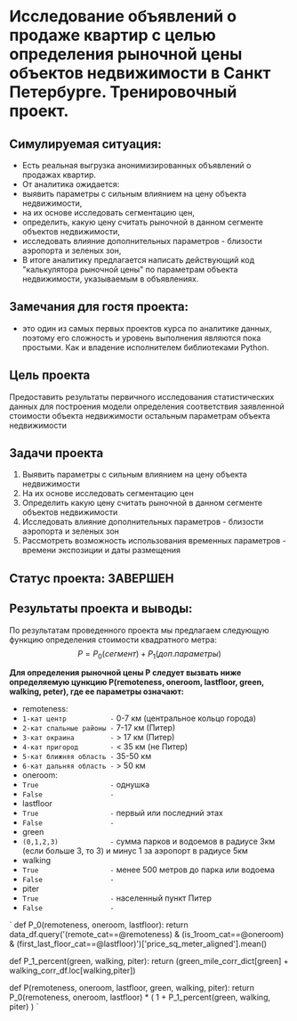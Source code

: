 # Исследование объявлений о продаже квартир с целью определения рыночной цены объектов недвижимости в Санкт Петербурге.  Тренировочный проект.

## Симулируемая ситуация:
* Есть реальная выгрузка анонимизированных объявлений о продажах квартир.
* От аналитика ожидается:
 * выявить параметры с сильным влиянием на цену объекта недвижимости,
 * на их основе исследовать сегментацию цен,
 * определить, какую цену считать рыночной в данном сегменте объектов недвижимости,
 * исследовать влияние дополнительных параметров - близости аэропорта и зеленых зон,
* В итоге аналитику предлагается написать действующий код "калькулятора рыночной цены" по параметрам объекта недвижимости, указываемым в объявлениях.

## Замечания для гостя проекта:
* это один из самых первых проектов курса по аналитике данных, поэтому его сложность и уровень выполнения являются пока простыми. Как и владение исполнителем библиотеками Python.

## Цель проекта
Предоставить результаты первичного исследования статистических данных для построения модели определения соответствия заявленной стоимости объекта недвижимости остальным параметрам объекта недвижимости

## Задачи проекта
1. Выявить параметры с сильным влиянием на цену объекта недвижимости
2. На их основе исследовать сегментацию цен
3. Определить какую цену считать рыночной в данном сегменте объектов недвижимости
4. Исследовать влияние дополнительных параметров - близости аэропорта и зеленых зон
5. Рассмотреть возможность использования временных параметров - времени экспозиции и даты размещения

## Статус проекта: ЗАВЕРШЕН

## Результаты проекта и выводы:
По результатам проведенного проекта мы предлагаем следующую функцию определения стоимости квадратного метра:
$$ P = P_0(сегмент) + P_1(доп.параметры)$$

**Для определения рыночной цены P следует вызвать ниже определяемую цункцию P(remoteness, oneroom, lastfloor, green, walking, peter), где ее параметры означают:**
* remoteness:
 * `1-кат центр           -` 0-7 км (центральное кольцо города)
 * `2-кат спальные районы -` 7-17 км (Питер)
 * `3-кат окраина         -` > 17 км (Питер)
 * `4-кат пригород        -` < 35 км (не Питер)
 * `5-кат ближняя область -` 35-50 км
 * `6-кат дальняя область -` > 50 км
* oneroom:
 * `True                  -` однушка
 * `False                 -`
* lastfloor
 * `True                  -` первый или последний этах
 * `False                 -`
* green
 * `(0,1,2,3)             -` сумма парков и водоемов в радиусе 3км (если больше 3, то 3) и минус 1 за аэропорт в радиусе 5км
* walking
 * `True                  -` менее 500 метров до парка или водоема
 * `False                 -`
* piter
 * `True                  -` населенный пункт Питер
 * `False                 -`

 `
 def P_0(remoteness, oneroom, lastfloor):
     return data_df.query('(remote_cat==@remoteness) & (is_1room_cat==@oneroom) & (first_last_floor_cat==@lastfloor)')['price_sq_meter_aligned'].mean()

 def P_1_percent(green, walking, piter):
     return (green_mile_corr_dict[green] + walking_corr_df.loc[walking,piter])

 def P(remoteness, oneroom, lastfloor, green, walking, piter):
     return P_0(remoteness, oneroom, lastfloor) * ( 1 + P_1_percent(green, walking, piter) )
 `
